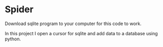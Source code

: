 # Spider

Download sqlite program to your computer for this code to work.

In this project I open a cursor for sqlite and add data to a database using python.
